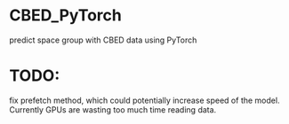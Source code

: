 # CBED_PyTorch
predict space group with CBED data using PyTorch

# TODO:
fix prefetch method, which could potentially increase speed of the model. Currently GPUs are wasting too much time reading data.
